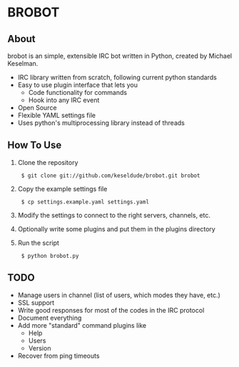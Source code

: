 # BROBOT

## About
brobot is an simple, extensible IRC bot written in Python, created by Michael Keselman.

* IRC library written from scratch, following current python standards
* Easy to use plugin interface that lets you
    * Code functionality for commands
    * Hook into any IRC event
* Open Source
* Flexible YAML settings file
* Uses python's multiprocessing library instead of threads

## How To Use

1. Clone the repository

        $ git clone git://github.com/keseldude/brobot.git brobot
    
2. Copy the example settings file

        $ cp settings.example.yaml settings.yaml
    
3. Modify the settings to connect to the right servers, channels, etc.
4. Optionally write some plugins and put them in the plugins directory
5. Run the script

        $ python brobot.py

## TODO

* Manage users in channel (list of users, which modes they have, etc.)
* SSL support
* Write good responses for most of the codes in the IRC protocol
* Document everything
* Add more "standard" command plugins like
    * Help
    * Users
    * Version
* Recover from ping timeouts
